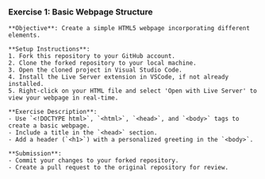 ### Exercise 1: Basic Webpage Structure

    **Objective**: Create a simple HTML5 webpage incorporating different elements.

    **Setup Instructions**:
    1. Fork this repository to your GitHub account.
    2. Clone the forked repository to your local machine.
    3. Open the cloned project in Visual Studio Code.
    4. Install the Live Server extension in VSCode, if not already installed.
    5. Right-click on your HTML file and select 'Open with Live Server' to view your webpage in real-time.

    **Exercise Description**:
    - Use `<!DOCTYPE html>`, `<html>`, `<head>`, and `<body>` tags to create a basic webpage.
    - Include a title in the `<head>` section.
    - Add a header (`<h1>`) with a personalized greeting in the `<body>`.

    **Submission**:
    - Commit your changes to your forked repository.
    - Create a pull request to the original repository for review.